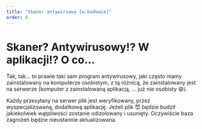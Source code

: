 ```yaml
---
title: "Skaner antywirsowy [w budowie]"
order: 8
---
```


# Skaner? Antywirusowy!? W aplikacji!? O co...

Tak, tak... to prawie taki sam program antywirusowy, jaki często mamy zainstalowany na komputerze osobistym, z tą różnicą, że zainstalowany jest na serwerze (komputer z zainstalowaną aplikacją, ... już nie osobisty :smile:).

Każdy przesyłany na serwer plik jest weryfikowany, przez wyspecjalizowaną, dodatkową aplikację. Jeżeli plik  :smiling_imp: będzie budził jakiekolwiek wątpliwości zostanie odizolowany i usunięty.
Oczywiście baza zagrożeń będzie nieustannie aktualizowana.
